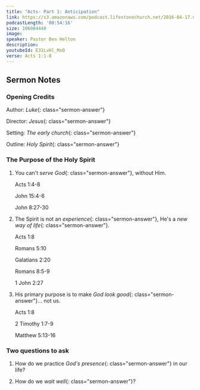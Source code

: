 ```yaml
---
title: "Acts- Part 1: Anticipation"
link: https://s3.amazonaws.com/podcast.lifestonechurch.net/2016-04-17.mp3
podcastLength: '00:54:16'
size: 106084448
image:
speaker: Pastor Ben Helton
description:
youtubeId: E31LvHl_MxQ
verse: Acts 1:1-8
---
```


## Sermon Notes

### Opening Credits

Author: *Luke*{: class="sermon-answer"}

Director: *Jesus*{: class="sermon-answer"}

Setting: *The early church*{: class="sermon-answer"}

Outline: *Holy Spirit*{: class="sermon-answer"}

### The Purpose of the Holy Spirit

1. You can't *serve God*{: class="sermon-answer"}, without Him.

    Acts 1:4-8

    John 15:4-6

    John 8:27-30

2. The Spirit is not an *experience*{: class="sermon-answer"}, He's a *new way of life*{: class="sermon-answer"}.

    Acts 1:8

    Romans 5:10

    Galatians 2:20

    Romans 8:5-9

    1 John 2:27

3. His primary purpose is to make *God look good*{: class="sermon-answer"}... not us.

    Acts 1:8

    2 Timothy 1:7-9

    Matthew 5:13-16

### Two questions to ask

1. How do we practice *God's presence*{: class="sermon-answer"} in our life?

2. How do we *wait well*{: class="sermon-answer"}?

